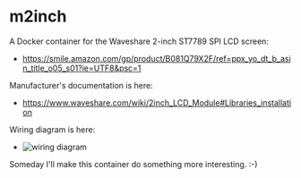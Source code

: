# m2inch

A Docker container for the Waveshare 2-inch ST7789 SPI LCD screen:
 * https://smile.amazon.com/gp/product/B081Q79X2F/ref=ppx_yo_dt_b_asin_title_o05_s01?ie=UTF8&psc=1

Manufacturer's documentation is here:
 * https://www.waveshare.com/wiki/2inch_LCD_Module#Libraries_installation

Wiring diagram is here:
 * ![wiring diagram](https://www.waveshare.com/w/upload/2/2c/2inch-LCD-Module-3.jpg)

Someday I'll make this container do something more interesting. :-)

